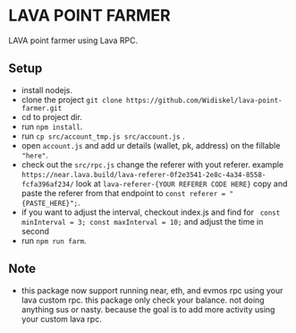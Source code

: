 # LAVA POINT FARMER

LAVA point farmer using Lava RPC.

## Setup
- install nodejs.
- clone the project ```git clone https://github.com/Widiskel/lava-point-farmer.git```
- cd to project dir.
- run ```npm install```.
- run ```cp src/account_tmp.js src/account.js``` .
- open ```account.js``` and add ur details (wallet, pk, address) on the fillable ```"here"```. 
- check out the ```src/rpc.js``` change the referer with yout referer. example ```https://near.lava.build/lava-referer-0f2e3541-2e8c-4a34-8558-fcfa396af234/``` look at ```lava-referer-{YOUR REFERER CODE HERE}``` copy and paste the referer from that endpoint to ```const referer = "{PASTE_HERE}";```.
- if you want to adjust the interval, checkout index.js and find for ```
const minInterval = 3;
const maxInterval = 10;``` and adjust the time in second
- run ```npm run farm```.

## Note
- this package now support running near, eth, and evmos rpc using your lava custom rpc. this package only check your balance. not doing anything sus or nasty. because the goal is to add more activity using your custom lava rpc.


